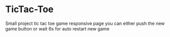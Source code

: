 # TicTac-Toe
Small project tic tac toe game
responsive page
you can either push the new game button or wait 6s for auto restart new game
